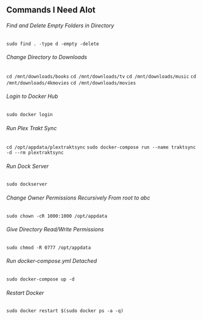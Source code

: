 ## Commands I Need Alot

###### Find and Delete Empty Folders in Directory
`sudo find . -type d -empty -delete`

###### Change Directory to Downloads
`cd /mnt/downloads/books`
`cd /mnt/downloads/tv`
`cd /mnt/downloads/music`
`cd /mnt/downloads/4kmovies`
`cd /mnt/downloads/movies`

###### Login to Docker Hub
`sudo docker login`

###### Run Plex Trakt Sync
`cd /opt/appdata/plextraktsync`
`sudo docker-compose run --name traktsync -d --rm plextraktsync`

###### Run Dock Server
`sudo dockserver`

###### Change Owner Permissions Recursively From root to abc
`sudo chown -cR 1000:1000 /opt/appdata`

###### Give Directory Read/Write Permissions
`sudo chmod -R 0777 /opt/appdata`

###### Run docker-compose.yml Detached
`sudo docker-compose up -d`

###### Restart Docker
`sudo docker restart $(sudo docker ps -a -q)`
